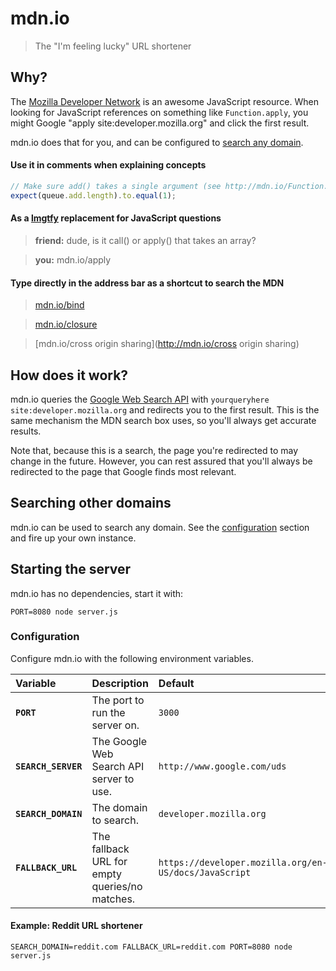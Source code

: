 # mdn.io
> The "I'm feeling lucky" URL shortener

## Why?

The [Mozilla Developer Network] is an awesome JavaScript resource. When looking for JavaScript references on something like `Function.apply`, you might Google "apply site:developer.mozilla.org" and click the first result.

mdn.io does that for you, and can be configured to [search any domain](#searching-other-domains).

#### Use it in comments when explaining concepts

```javascript
// Make sure add() takes a single argument (see http://mdn.io/Function.length)
expect(queue.add.length).to.equal(1);
```

#### As a [lmgtfy] replacement for JavaScript questions

> **friend:** dude, is it call() or apply() that takes an array?

> **you:** mdn.io/apply

#### Type directly in the address bar as a shortcut to search the MDN

> [mdn.io/bind](http://mdn.io/bind)

> [mdn.io/closure](http://mdn.io/closure)

> [mdn.io/cross origin sharing](http://mdn.io/cross origin sharing)


## How does it work?

mdn.io queries the [Google Web Search API] with `yourqueryhere site:developer.mozilla.org` and redirects you to the first result. This is the same mechanism the MDN search box uses, so you'll always get accurate results.

Note that, because this is a search, the page you're redirected to may change in the future. However, you can rest assured that you'll always be redirected to the page that Google finds most relevant.


## Searching other domains

mdn.io can be used to search any domain. See the [configuration](#configuration) section and fire up your own instance.


## Starting the server

mdn.io has no dependencies, start it with:

`PORT=8080 node server.js`

### Configuration

Configure mdn.io with the following environment variables.

| Variable            | Description                                    | Default                                               |
|:------------------- |:---------------------------------------------- |:----------------------------------------------------- |
| **`PORT`**          | The port to run the server on.                 | `3000`                                                |
| **`SEARCH_SERVER`** | The Google Web Search API server to use.       | `http://www.google.com/uds`                           |
| **`SEARCH_DOMAIN`** | The domain to search.                          | `developer.mozilla.org`                               |
| **`FALLBACK_URL`**  | The fallback URL for empty queries/no matches. | `https://developer.mozilla.org/en-US/docs/JavaScript` |

#### Example: Reddit URL shortener

`SEARCH_DOMAIN=reddit.com FALLBACK_URL=reddit.com PORT=8080 node server.js`


[lmgtfy]: http://lmgtfy.com/?q=mdn%20apply
[Mozilla Developer Network]: https://developer.mozilla.org/en-US/
[Google Web Search API]: https://developers.google.com/web-search/docs/